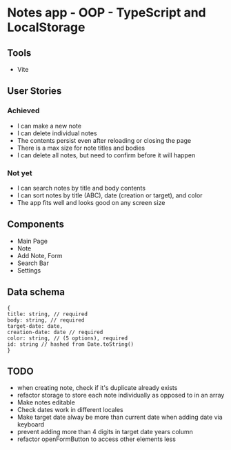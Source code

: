 # Notes app - OOP - TypeScript and LocalStorage

## Tools

- Vite

## User Stories

### Achieved
- I can make a new note
- I can delete individual notes
- The contents persist even after reloading or closing the page
- There is a max size for note titles and bodies
- I can delete all notes, but need to confirm before it will happen

### Not yet
- I can search notes by title and body contents
- I can sort notes by title (ABC), date (creation or target), and color
- The app fits well and looks good on any screen size

## Components

- Main Page
- Note
- Add Note, Form
- Search Bar
- Settings

## Data schema
```
{
title: string, // required
body: string, // required
target-date: date,
creation-date: date // required
color: string, // (5 options), required
id: string // hashed from Date.toString()
}
```

## TODO

- when creating note, check if it's duplicate already exists
- refactor storage to store each note individually as opposed to in an array
- Make notes editable
- Check dates work in different locales
- Make target date alway be more than current date when adding date via keyboard
- prevent adding more than 4 digits in target date years column
- refactor openFormButton to access other elements less


